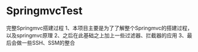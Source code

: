 # SpringmvcTest
完整Springmvc搭建过程
1、本项目主要是为了了解整个Springmvc的搭建过程，以及springmvc原理
2、之后在此基础之上加上一些过滤器、拦截器的应用
3、最后会做一些SSH、SSM的整合
